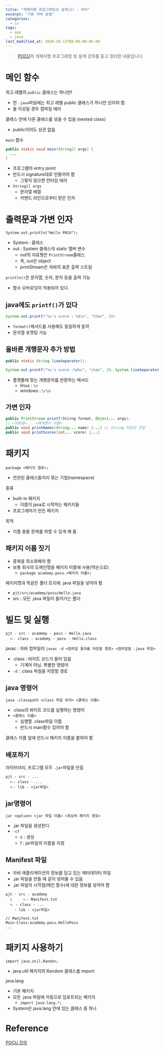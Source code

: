 ```yaml
---
title: "객체지향 프로그래밍과 설계(1) - 자바"
excerpt: "기본 자바 문법"
categories:
  - cs
tags:
  - oop
  - java
last_modified_at: 2020-10-11T08:06:00-05:00
---
```

> [POCU](https://pocu.academy/ko/Courses/COMP2500)의 개체지향 프로그래밍 및 설계 강의를 듣고 정리한 내용입니다.

# 메인 함수

최고 레벨의 `public` 클래스는 하나만!
   - 한 `.java`파일에는 최고 레벨 public 클래스가 하나만 있어야 함.
   - 둘 이상일 경우 컴파일 에러

클래스 안에 다른 클래스를 넣을 수 있음 (nested class)
- public이어도 상관 없음

`main` 함수
```java
public static void main(String[] args) {
  ...
}
```
- 프로그램의 entry point
- 반드시 signature대로 만들어야 함
  - 그렇지 않으면 런타임 에러
- `String[] args`
  - 문자열 배열
  - 커맨드 라인으로부터 받은 인자

# 출력문과 가변 인자

`System.out.println("Hello POCU");`
- System : 클래스
- out : System 클래스의 static 멤버 변수
  - out의 자료형은 `PrintStream`클래스
  - 즉, out은 object
  - printStream은 자바의 표준 출력 스트림

`println()`은 문자열, 숫자, 문자 등을 출력 가능
- 함수 오버로딩이 적용되어 있다.

## java에도 `printf()`가 있다

```java
System.out.printf("%s's score : %d\n", "Chan", 19)
```
- `format()`메서드를 사용해도 동일하게 동작
- 문자열 포맷팅 가능

## 올바른 개행문자 추가 방법

```java
public static String lineSeparator();

System.out.printf("%s's score :%d%s", "chan", 19, System.lineSeparator());
```
- 플랫폼에 맞는 개행문자를 반환하는 메서드
  - linux : `\n`
  - windows : `\r\n`

## 가변 인자

```java
public PrintStream printf(Stirng format, Object... args);
// <자료형>... <매개변수 이름>
public void printNames(String... name) {...} // String 타입만 전달
public void printScores(int... score) {...}
```

# 패키지

`package <패키지 경로>;`
- 연관된 클래스들끼리 묶는 기법(namespace)

종류
- built-in 패키지
  - 이름이 java로 시작하는 패키지들
- 프로그래머가 만든 패키지

목적
- 이름 충돌 문제를 피할 수 있게 해 줌

## 패키지 이름 짓기
- 중복을 최소화해야 함
- 보통 회사의 도메인명을 패키지 이름에 사용(역순으로)
  - `package acadamy.pocu.<패키지 이름>;`

패키지명과 똑같은 폴더 트리에 .java 파일을 넣어야 함
- `pjt/src/academy/pocu/Hello.java`
- src : 모든 .java 파일이 들어가는 폴더

# 빌드 및 실행
```
pjt - src - academy - pocu - Hello.java
  ㄴ- class - academy - pocu - Hello.class
```
javac : 자바 컴파일러
`javac -d <컴파일 결과를 저장할 경로> <컴파일할 .java 파일>`
- .class : 바이트 코드가 들어 있음
  - 기계어 아님. 특별한 명령어
- `-d` : .class 파일을 저장할 경로

## java 명령어
`java -classpath <class 파일 위치> <클래스 이름>`
- .class의 바이트 코드를 실행하는 명령어
- `<클래스 이름>`
  - 실행할 .class파일 이름
  - 반드시 main함수 있어야 함

클래스 이름 앞에 반드시 패키지 이름을 붙여야 함

## 배포하기
라이브러리, 프로그램 모두 `.jar`파일을 만듬
```
pjt - src - ...
  ㄴ- class - ...
  ㄴ- lib - <jar파일>
```

## jar명령어
`jar <option> <jar 파일 이름> <최상위 패키지 경로>`
- .jar 파일을 생성한다.
- `-cf`
  - c : 생성
  - f : jar파일의 이름을 지정

## Manifest 파일
- 자바 애플리케이션의 정보를 담고 있는 메타데이터 파일
- .jar 파일을 만들 때 같이 넣어줄 수 있음
- .jar 파일의 시작점(메인 함수)에 대한 정보를 넣어야 함
```
pjt - src - academy
  |     ㄴ- Manifest.txt
  ㄴ - class - ...
    - lib - <jar파일>

// Manifest.txt
Main-Class:academy.pocu.HelloPocu
...

```

# 패키지 사용하기

`import java.util.Randon;`
- java.util 패키지의 Random 클래스를 import

java.lang
- 기본 패키지
- 모든 .java 파일에 자동으로 임포트되는 패키지
  - `import java.lang.*;`
- System은 java.lang 안에 있는 클래스 중 하나


# Reference
[POCU 강의](https://pocu.academy/ko/Courses/COMP2500)